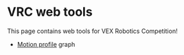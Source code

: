 # VRC web tools
This page contains web tools for VEX Robotics Competition!
* [Motion profile](./motion-profile/) graph

